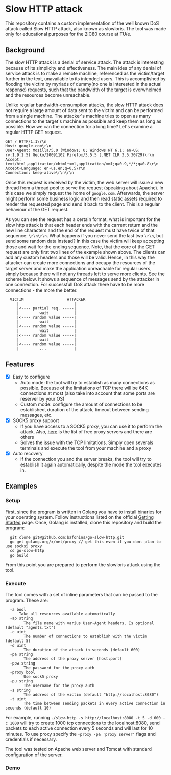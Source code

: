 # Slow HTTP attack

This repository contains a custom implementation of the well known DoS attack called Slow HTTP attack, also known as slowloris. The tool was made only for educational purposes for the 2IC80 course at TU/e.

## Background

The slow HTTP attack is a denial of service attack. The attack is interesting because of its simplicity and effectiveness. The main idea of any denial of service attack is to make a remote machine, referenced as the victim/target further in the text, unavailable to its intended users. This is accomplished by flooding the victim by myriads of dummy(no one is interested in the actual response) requests, such that the bandwidth of the target is overwhelmed and the resources become unreachable.

Unlike regular bandwidth-consumption attacks, the slow HTTP attack does not require a large amount of data sent to the victim and can be performed from a single machine. The attacker's machine tries to open as many connections to the target's machine as possible and keep them as long as possible. How we can the connection for a long time? Let's examine a regular HTTP GET request.

```
GET / HTTP/1.1\r\n
Host: google.com\r\n
User-Agent: Mozilla/5.0 (Windows; U; Windows NT 6.1; en-US; rv:1.9.1.5) Gecko/20091102 Firefox/3.5.5 (.NET CLR 3.5.30729)\r\n
Accept: text/html,application/xhtml+xml,application/xml;q=0.9,*/*;q=0.8\r\n
Accept-Language: en-us,en;q=0.5\r\n
Connection: keep-alive\r\n\r\n
```

Once this request is received by the victim, the web server will issue a new thread from a thread pool to serve the request (speaking about Apache). In this case we simply request the home of `google.com`. Afterwards, the server might perform some business logic and then read static assets required to render the requested page and send it back to the client. This is a regular behaviour of the GET request.

As you can see the request has a certain format, what is important for the slow http attack is that each header ends with the carrent return and the new line characters and the end of the request must have twice of that sequence: `\r\n\r\n`. What happens if you never send the last two `\r\n`, but send some random data instead? In this case the victim will keep accepting those and wait for the ending sequence. Note, that the core of the GET request are only first two lines of the example shown above. The clients can add any custom headers and those will be valid. Hence, in this way the attacker can create more connections and occupy the resources of the target server and make the application unreachable for regular users, simply because there will not any threads left to serve more clients. See the scheme below. It shows a sequence of messages send by the attacker in one connection. For successfull DoS attack there have to be more connections - the more the better.

```
  VICTIM                   ATTACKER
     |                        |
     |<---- partial req. -----|
     |         wait           |
     |<---- random value -----|
     |         wait           |
     |<---- random value -----|
     |         wait           |
     |<---- random value -----|
     |         wait           |
     |<---- random value -----|
     |         ...            |
```

## Features

- [x] Easy to configure
  - Auto mode: the tool will try to establish as many connections as possible. Because of the limitations of TCP there will be 64K connections at most (also take into account that some ports are reserver by your OS)
  - Custom mode: configure the amount of connections to be established, duration of the attack, timeout between sending messages, etc.
- [x] SOCK5 proxy support
  - If you have access to a SOCK5 proxy, you can use it to perform the attack. Also, [here](https://www.socks-proxy.net/) is the list of free proxy servers and there are others
  - Solves the issue with the TCP limitations. Simply open severals terminals and execute the tool from your machine and a proxy
- [x] Auto recovery
  - If the connection you and the server breaks, the tool will try to establish it again automatically, despite the mode the tool executes in.

## Examples

### Setup
First, since the program is written in Golang you have to install binaries for your operating system. Follow instructions listed on the official [Getting Started](https://golang.org/doc/install) page. Once, Golang is installed, clone this repository and build the program:
```
  git clone git@github.com:bafonins/go-slow-http.git
  go get golang.org/x/net/proxy // get this even if you dont plan to use socks5 proxy
  cd go-slow-http
  go build
```
From this point you are prepared to perform the slowloris attack using the tool.

### Execute
The tool comes with a set of inline parameters that can be passed to the program. These are:
```
  -a bool 
      Take all resources available automatically
  -ap string
    	The file name with varius User-Agent headers. Is optional (default "agents.txt")
  -c uint
    	The number of connections to establish with the victim (default 5)
  -d uint
    	The duration of the attack in seconds (default 600)
  -pa string
    	The address of the proxy server [host:port]
  -ppw string
    	The password for the proxy auth
  -proxy bool
    	Use sock5 proxy
  -pu string
    	The username for the proxy auth
  -s string
    	The address of the victim (default "http://localhost:8080")
  -t uint
    	The time between sending packets in every active connection in seconds (default 10)
```

For example, running `./slow-http -s http://localhost:8080 -t 5 -d 600 -c 1000` will try to create 1000 tcp connections to the localhost:8080, send packets to each active connection every 5 seconds and will last for 10 minutes. To use proxy specify the `-proxy -pa 'proxy server'` flags and credentials if necessary.

The tool was tested on Apache web server and Tomcat with standard configuration of the server.

### Demo
